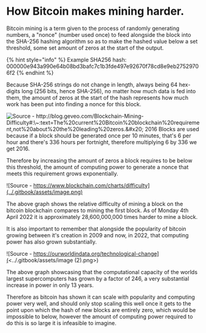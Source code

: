 # How Bitcoin makes mining harder.

Bitcoin mining is a term given to the process of randomly generating numbers, a "nonce" (number used once) to feed alongside the block into the SHA-256 hashing algorithm so as to make the hashed value below a set threshold, some set amount of zeros at the start of the output.

{% hint style="info" %}
Example SHA256 hash: 000000e943a990e64b08bd3bafc7c1b3fde497e92670f78cd8e9eb27529706f2
{% endhint %}

Because SHA-256 strings do not change in length, always being 64 hex-digits long (256 bits, hence SHA-256), no matter how much data is fed into them, the amount of zeros at the start of the hash represents how much work has been put into finding a nonce for this block.

![Source - http://blog.geveo.com/Blockchain-Mining-Difficulty#:\~:text=The%20current%20Bitcoin%20blockchain%20requirement,not%20about%20the%20leading%20zeros.&#x20;
2016 Blocks are used because if a block should be generated once per 10 minutes, that's 6 per hour and there's 336 hours per fortnight, therefore multiplying 6 by 336 we get 2016.](<../.gitbook/assets/image (1).png>)

Therefore by increasing the amount of zeros a block requires to be below this threshold, the amount of computing power to generate a nonce that meets this requirement grows exponentially.

![Source - https://www.blockchain.com/charts/difficulty](../.gitbook/assets/image.png)

The above graph shows the relative difficulty of mining a block on the bitcoin blockchain compares to mining the first block. As of Monday 4th April 2022 it is approximately 28,600,000,000 times harder to mine a block.

It is also important to remember that alongside the popularity of bitcoin growing between it's creation in 2009 and now, in 2022, that computing power has also grown substantially.

![Source - https://ourworldindata.org/technological-change](<../.gitbook/assets/image (2).png>)

The above graph showcasing that the computational capacity of the worlds largest supercomputers has grown by a factor of 246, a very substantial increase in power in only 13 years.

Therefore as bitcoin has shown it can scale with popularity and computing power very well, and should only stop scaling this well once it gets to the point upon which the hash of new blocks are entirely zero, which would be impossible to below, however the amount of computing power required to do this is so large it is infeasible to imagine.
